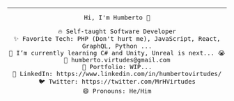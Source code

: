 <!-- Banner img will go here
<img src=""/>
-->
 <hr></hr>
<p align="center">
  <samp>
    Hi, I'm Humberto 👋 <br> <br>
    🔥  Self-taught Software Developer <br>
    ✨  Favorite Tech: PHP (Don't hurt me), JavaScript, React, GraphQL, Python ... <br>
    📓  I’m currently learning C# and Unity, Unreal is next... 😭 <br>
    📧  humberto.virtudes@gmail.com <br>
    🎨  Portfolio: WIP... <br>
    💼  LinkedIn: https://www.linkedin.com/in/humbertovirtudes/ <br>
    🐦  Twitter: https://twitter.com/MrHVirtudes <br>
    😄  Pronouns: He/Him <br>
  </samp>
</p>

<!--
**humbertovirtudes/humbertovirtudes** is a ✨ _special_ ✨ repository because its `README.md` (this file) appears on your GitHub profile.

Here are some ideas to get you started:

- 🔭 I’m currently working on ...
- 🌱 I’m currently learning ...
- 👯 I’m looking to collaborate on ...
- 🤔 I’m looking for help with ...
- 💬 Ask me about ...
- 📫 How to reach me: ...
- 😄 Pronouns: ...
- ⚡ Fun fact: ...
-->

